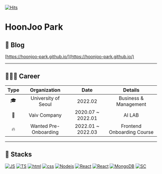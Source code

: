 <!--
**hoonjoo-park/hoonjoo-park** is a ✨ _special_ ✨ repository because its `README.md` (this file) appears on your GitHub profile.

Here are some ideas to get you started:

- 🔭 I’m currently working on ...
- 🌱 I’m currently learning ...
- 👯 I’m looking to collaborate on ...
- 🤔 I’m looking for help with ...
- 💬 Ask me about ...
- 📫 How to reach me: ...
- 😄 Pronouns: ...
- ⚡ Fun fact: ...
-->
[![Hits](https://hits.seeyoufarm.com/api/count/incr/badge.svg?url=https%3A%2F%2Fgithub.com%2Fhoonjoo-park&count_bg=%23F5D042&title_bg=%230A174E&icon=&icon_color=%23E7E7E7&title=hits&edge_flat=false)](https://hits.seeyoufarm.com)

# HoonJoo Park

<!-- ![header](https://capsule-render.vercel.app/api?type=waving&color=auto&height=300&section=header&text=HoonJoo&fontSize=60&animation=fadeIn) -->


## 🍙 Blog

[https://hoonjoo-park.github.io/](https://hoonjoo-park.github.io/)

---

## 🏃🏻‍♂️ Career
| Type |      Organization     |        Date       |           Details          |
|:----:|:---------------------:|:-----------------:|:--------------------------:|
|   🎓  |  University of Seoul  |      2022.02      |    Business & Management   |
|   👔  |      Vaiv Company     | 2020.07 ~ 2022.01 |           AI LAB           |
|   🔥  | Wanted Pre-Onboarding |     2022.01 ~ 2022.03    | Frontend Onboarding Course |

---

## 🥑 Stacks

[![JS](https://img.shields.io/badge/JavaScript-F7DF1E?style=flat-square&logo=JavaScript&logoColor=black)](github.com/hoonjoo-park/chala)
[![TS](https://img.shields.io/badge/TypeScript-3178C6?style=flat-square&logo=TypeScript&logoColor=black)](github.com/hoonjoo-park/Type-Todo)
[![html](https://img.shields.io/badge/Html-E34F26?style=flat-square&logo=Html5&logoColor=white)](https://github.com/hoonjoo-park/pipi) 
[![css](https://img.shields.io/badge/CSS-1572B6?style=flat-square&logo=CSS3&logoColor=white)](https://github.com/hoonjoo-park/pipi)
[![Nodejs](https://img.shields.io/badge/Node.JS-339933?style=flat-square&logo=Node.JS&logoColor=ffffff)](github.com/hoonjoo-park/pipi)
[![React](https://img.shields.io/badge/React-61DAFB?style=flat-square&logo=React&logoColor=ffffff)](github.com/hoonjoo-park/pipi)
[![React](https://img.shields.io/badge/React%20Router-CA4245?style=flat-square&logo=ReactRouter&logoColor=ffffff)](github.com/hoonjoo-park/pipi)
[![MongoDB](https://img.shields.io/badge/MongoDB-47A248?style=flat-square&logo=MongoDB&logoColor=ffffff)](github.com/hoonjoo-park/pipi)
[![SC](https://img.shields.io/badge/Styled%20Components-DB7093?style=flat-square&logo=styled-components&logoColor=ffffff)](github.com/hoonjoo-park/pipi)

<!-- 
|<a href="https://github.com/anuraghazra/github-readme-stats"><img align="center" src="https://github-readme-stats.vercel.app/api?username=hoonjoo-park&show_icons=true&theme=dracula" /></a>|<a href="https://github.com/anuraghazra/github-readme-stats"><img align="center" src="https://github-readme-stats.vercel.app/api/top-langs/?username=hoonjoo-park&exclude_repo=github-readme-stats,hoonjoo-park.github.io&layout=compact&theme=dracula" /></a>|
| ------------- | ------------- | -->
